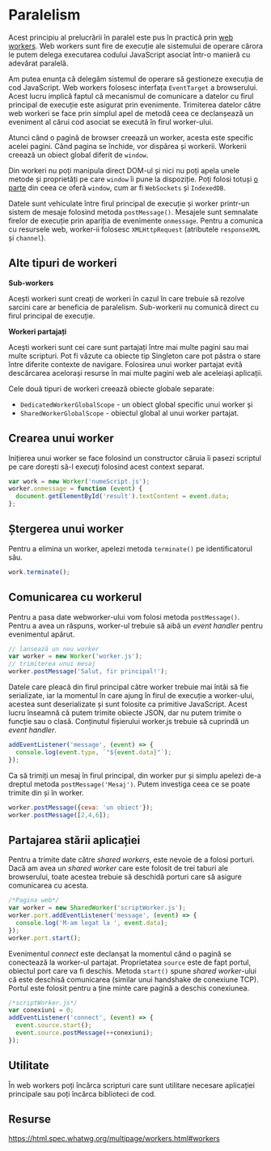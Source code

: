 # Paralelism

Acest principiu al prelucrării în paralel este pus în practică prin [web workers](https://developer.mozilla.org/en-US/docs/Web/API/Web_Workers_API). Web workers sunt fire de execuție ale sistemului de operare cărora le putem delega executarea codului JavaScript asociat într-o manieră cu adevărat paralelă.

Am putea enunța că delegăm sistemul de operare să gestioneze execuția de cod JavaScript. Web workers folosesc interfața `EventTarget` a browserului. Acest lucru implică faptul că mecanismul de comunicare a datelor cu firul principal de execuție este asigurat prin evenimente. Trimiterea datelor către web workeri se face prin simplul apel de metodă ceea ce declanșează un eveniment al cărui cod asociat se execută în firul worker-ului.

Atunci când o pagină de browser creează un worker, acesta este specific acelei pagini. Când pagina se închide, vor dispărea și workerii. Workerii creează un obiect global diferit de `window`.

Din workeri nu poți manipula direct DOM-ul și nici nu poți apela unele metode și proprietăți pe care `window` îi pune la dispoziție. Poți folosi totuși [o parte](https://developer.mozilla.org/en-US/docs/Web/API/Web_Workers_API/Functions_and_classes_available_to_workers) din ceea ce oferă `window`, cum ar fi `WebSockets` și `IndexedDB`.

Datele sunt vehiculate între firul principal de execuție și worker printr-un sistem de mesaje folosind metoda `postMessage()`. Mesajele sunt semnalate firelor de execuție prin apariția de evenimente `onmessage`. Pentru a comunica cu resursele web, worker-ii folosesc  `XMLHttpRequest` (atributele `responseXML` și `channel`).

## Alte tipuri de workeri

**Sub-workers**

Acești workeri sunt creați de workeri în cazul în care trebuie să rezolve sarcini care ar beneficia de paralelism. Sub-workerii nu comunică direct cu firul principal de execuție.

**Workeri partajați**

Acești workeri sunt cei care sunt partajați între mai multe pagini sau mai multe scripturi. Pot fi văzute ca obiecte tip Singleton care pot păstra o stare între diferite contexte de navigare. Folosirea unui worker partajat evită descărcarea acelorași resurse în mai multe pagini web ale aceleiași aplicații.

Cele două tipuri de workeri creează obiecte globale separate:

- `DedicatedWorkerGlobalScope` - un obiect global specific unui worker și
- `SharedWorkerGlobalScope` - obiectul global al unui worker partajat.

## Crearea unui worker

Inițierea unui worker se face folosind un constructor căruia îi pasezi scriptul pe care dorești să-l execuți folosind acest context separat.

```javascript
var work = new Worker('numeScript.js');
worker.onmessage = function (event) {
  document.getElementById('result').textContent = event.data;
};
```

## Ștergerea unui worker

Pentru a elimina un worker, apelezi metoda `terminate()` pe identificatorul său.

```javascript
work.terminate();
```

## Comunicarea cu workerul

Pentru a pasa date webworker-ului vom folosi metoda `postMessage()`. Pentru a avea un răspuns, worker-ul trebuie să aibă un *event handler* pentru evenimentul apărut.

```javascript
// lansează un nou worker
var worker = new Worker('worker.js');
// trimiterea unui mesaj
worker.postMessage('Salut, fir principal!');
```

Datele care pleacă din firul principal către worker trebuie mai întâi să fie serializate, iar la momentul în care ajung în firul de execuție a worker-ului, acestea sunt deserializate și sunt folosite ca primitive JavaScript. Acest lucru înseamnă că putem trimite obiecte JSON, dar nu putem trimite o funcție sau o clasă. Conținutul fișierului worker.js trebuie să cuprindă un *event handler*.

```javascript
addEventListener('message', (event) => {
  console.log(event.type, `"${event.data}"`);
});
```

Ca să trimiți un mesaj în firul principal, din worker pur și simplu apelezi de-a dreptul metoda `postMessage('Mesaj')`. Putem investiga ceea ce se poate trimite din și în worker.

```javascript
worker.postMessage({ceva: 'un obiect'});
worker.postMessage([2,4,6]);
```

## Partajarea stării aplicației

Pentru a trimite date către *shared workers*, este nevoie de a folosi porturi. Dacă am avea un *shared worker* care este folosit de trei taburi ale browserului, toate acestea trebuie să deschidă porturi care să asigure comunicarea cu acesta.

```javascript
/*Pagina web*/
var worker = new SharedWorker('scriptWorker.js');
worker.port.addEventListener('message', (event) => {
  console.log('M-am legat la ', event.data);
});
worker.port.start();
```

Evenimentul *connect* este declanșat la momentul când o pagină se conectează la worker-ul partajat. Proprietatea `source` este de fapt portul, obiectul port care va fi deschis. Metoda `start()` spune *shared worker*-ului că este deschisă comunicarea (similar unui handshake de conexiune TCP). Portul este folosit pentru a ține minte care pagină a deschis conexiunea.

```javascript
/*scriptWorker.js*/
var conexiuni = 0;
addEventListener('connect', (event) => {
  event.source.start();
  event.source.postMessage(++conexiuni);
});
```

## Utilitate

În web workers poți încărca scripturi care sunt utilitare necesare aplicației principale sau poți încărca biblioteci de cod.

## Resurse

https://html.spec.whatwg.org/multipage/workers.html#workers
